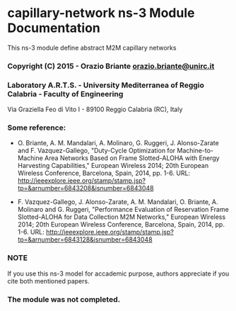 # capillary-network ns-3 Module Documentation

This ns-3 module define abstract M2M capillary networks

### Copyright (C) 2015 - Orazio Briante <orazio.briante@unirc.it>
### Laboratory A.R.T.S. - University Mediterranea of Reggio Calabria - Faculty of Engineering
Via Graziella Feo di Vito I - 89100 Reggio Calabria (RC), Italy

### Some reference:

* O. Briante, A. M. Mandalari, A. Molinaro, G. Ruggeri, J. Alonso-Zarate and F. Vazquez-Gallego, "Duty-Cycle Optimization for Machine-to-Machine Area Networks Based on Frame Slotted-ALOHA with Energy Harvesting Capabilities," European Wireless 2014; 20th European Wireless Conference, Barcelona, Spain, 2014, pp. 1-6.
URL: http://ieeexplore.ieee.org/stamp/stamp.jsp?tp=&arnumber=6843208&isnumber=6843048

* F. Vazquez-Gallego, J. Alonso-Zarate, A. M. Mandalari, O. Briante, A. Molinaro and G. Ruggeri, "Performance Evaluation of Reservation Frame Slotted-ALOHA for Data Collection M2M Networks," European Wireless 2014; 20th European Wireless Conference, Barcelona, Spain, 2014, pp. 1-6.
URL: http://ieeexplore.ieee.org/stamp/stamp.jsp?tp=&arnumber=6843128&isnumber=6843048


### NOTE

If you use this ns-3 model for accademic purpose, authors appreciate if you cite both mentioned papers.

### The module was not completed.

